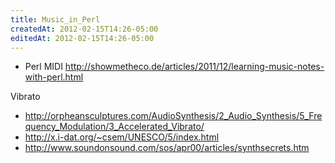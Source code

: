 ```yaml
---
title: Music_in_Perl
createdAt: 2012-02-15T14:26-05:00
editedAt: 2012-02-15T14:26-05:00
---
```


* Perl MIDI
http://showmetheco.de/articles/2011/12/learning-music-notes-with-perl.html

Vibrato
* http://orpheansculptures.com/AudioSynthesis/2_Audio_Synthesis/5_Frequency_Modulation/3_Accelerated_Vibrato/
* http://x.i-dat.org/~csem/UNESCO/5/index.html
* http://www.soundonsound.com/sos/apr00/articles/synthsecrets.htm

